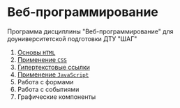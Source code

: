 # Веб-программирование

Программа дисциплины "Веб-программирование" для доуниверситетской подготовки ДТУ "ШАГ"

1. [Основы `HTML`](week01/README.md)
2. [Применение `CSS`](week02/README.md)
3. [Гипертекстовые ссылки](week03/README.md)
4. [Применение `JavaScript`](week04/README.md)
5. Работа с формами
6. Работа с событиями
7. Графические компоненты
